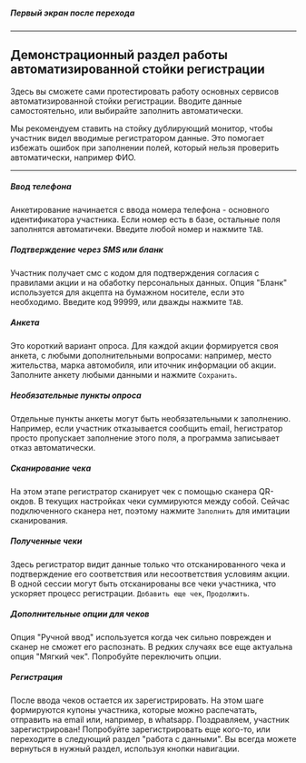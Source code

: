 ##### *Первый экран после перехода*
---
## Демонстрационный раздел работы автоматизированной стойки регистрации
Здесь вы сможете сами протестировать работу основных сервисов автоматизированной стойки регистрации. Вводите данные самостоятельно, или выбирайте заполнить автоматически. 

Мы рекомендуем ставить на стойку дублирующий монитор, чтобы участник видел вводимые регистратором данные. Это помогает избежать ошибок при заполнении полей, который нельзя проверить автоматически, например ФИО.  

-------
##### *Ввод телефона*
Анкетирование начинается с ввода номера телефона - основного идентификатора участника. Если номер есть в базе, остальные поля заполнятся автоматичеки. Введите любой номер и нажмите `TAB`.

##### *Подтверждение через SMS или бланк*
Участник получает смс с кодом для подтверждения согласия с правилами акции и на обаботку персональных данных. Опция "Бланк" используется для акцепта на бумажном носителе, если это необходимо. Введите код 99999, или дважды нажмите `TAB`.

##### *Анкета*
Это короткий вариант опроса. Для каждой акции формируется своя анкета, с любыми дополнительными вопросами: например, место жительства, марка автомобиля, или иточник информации об акции. Заполните анкету любыми данными и нажмите `Сохранить`.

##### *Необязательные пункты опроса*
Отдельные пункты анкеты могут быть необязательными к заполнению. Например, если участник отказывается сообщить email, hегистратор просто пропускает заполнение этого поля, а программа записывает отказ автоматически. 

##### *Сканирование чека*
На этом этапе регистратор сканирует чек с помощью сканера QR-окдов. В текущих настройках чеки суммируются между собой. Сейчас подключенного сканера нет, поэтому нажмите `Заполнить` для имитации сканирования.

##### *Полученные чеки*
Здесь регистратор видит данные только что отсканированного чека и подтверждение его соответствия или несоответствия условиям акции. В одной сессии могут быть отсканированы все чеки участника, что ускоряет процесс регистрации. `Добавить еще чек`, `Продолжить`. 

##### *Дополнительные опции для чеков*
Опция "Ручной ввод" используется когда чек сильно поврежден и сканер не сможет его распознать. В редких случаях все еще актуальна опция "Мягкий чек". Попробуйте переключить опции.

##### *Регистрация*
После ввода чеков остается их зарегистрировать. На этом шаге формируются купоны участника, которые можно распечатать, отправить на email или, например, в whatsapp. Поздравляем, участник зарегистрирован! Попробуйте зарегистрировать еще кого-то, или переходите в следующий раздел "работа с данными". Вы всегда можете вернуться в нужный раздел, используя кнопки навигации.    

